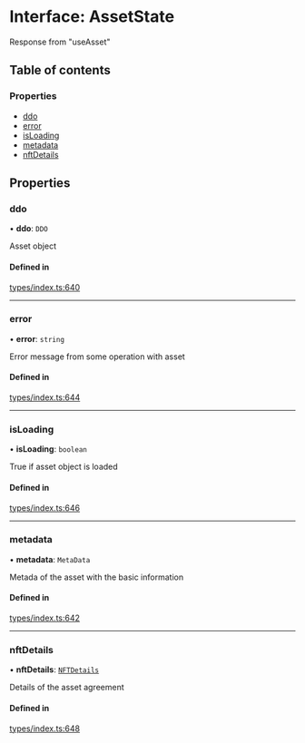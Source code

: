 # Interface: AssetState

Response from "useAsset"

## Table of contents

### Properties

- [ddo](AssetState.md#ddo)
- [error](AssetState.md#error)
- [isLoading](AssetState.md#isloading)
- [metadata](AssetState.md#metadata)
- [nftDetails](AssetState.md#nftdetails)

## Properties

### ddo

• **ddo**: `DDO`

Asset object

#### Defined in

[types/index.ts:640](https://github.com/nevermined-io/components-catalog/blob/968dc56/lib/src/types/index.ts#L640)

___

### error

• **error**: `string`

Error message from some operation with asset

#### Defined in

[types/index.ts:644](https://github.com/nevermined-io/components-catalog/blob/968dc56/lib/src/types/index.ts#L644)

___

### isLoading

• **isLoading**: `boolean`

True if asset object is loaded

#### Defined in

[types/index.ts:646](https://github.com/nevermined-io/components-catalog/blob/968dc56/lib/src/types/index.ts#L646)

___

### metadata

• **metadata**: `MetaData`

Metada of the asset with the basic information

#### Defined in

[types/index.ts:642](https://github.com/nevermined-io/components-catalog/blob/968dc56/lib/src/types/index.ts#L642)

___

### nftDetails

• **nftDetails**: [`NFTDetails`](NFTDetails.md)

Details of the asset agreement

#### Defined in

[types/index.ts:648](https://github.com/nevermined-io/components-catalog/blob/968dc56/lib/src/types/index.ts#L648)
